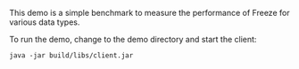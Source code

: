 This demo is a simple benchmark to measure the performance of Freeze for various
data types.

To run the demo, change to the demo directory and start the client:

```
java -jar build/libs/client.jar
```
